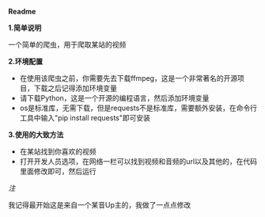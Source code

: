 **Readme**

**1.简单说明**

一个简单的爬虫，用于爬取某站的视频

**2.环境配置**

* 在使用该爬虫之前，你需要先去下载ffmpeg，这是一个非常著名的开源项目，下载之后记得添加环境变量
* 请下载Python，这是一个开源的编程语言，然后添加环境变量
* os是标准库，无需下载，但是requests不是标准库，需要额外安装，在命令行工具中输入"pip install requests"即可安装

**3.使用的大致方法**

* 在某站找到你喜欢的视频
* 打开开发人员选项，在网络一栏可以找到视频和音频的url以及其他的，在代码里面修改即可，然后运行

*注*

我记得最开始这是来自一个某音Up主的，我做了一点点修改
